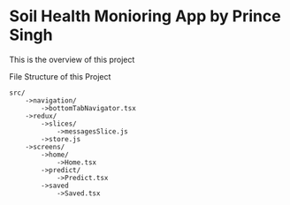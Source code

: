 # Soil Health Monioring App by Prince Singh

This is the overview of this project

File Structure of this Project
```
src/
    ->navigation/
        ->bottomTabNavigator.tsx
    ->redux/
        ->slices/
            ->messagesSlice.js
        ->store.js
    ->screens/
        ->home/
            ->Home.tsx
        ->predict/
            ->Predict.tsx
        ->saved
            ->Saved.tsx

    
```